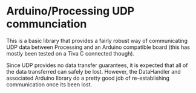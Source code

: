 # Arduino/Processing UDP communciation
This is a basic library that provides a fairly robust way of communicating UDP data between Processing and an Arduino compatible board (this has mostly been tested on a Tiva C connected though). 

Since UDP provides no data transfer guarantees, it is expected that all of the data transferred can safely be lost. However, the DataHandler and associated Arduino library do a pretty good job of re-establishing communication once its been lost.
